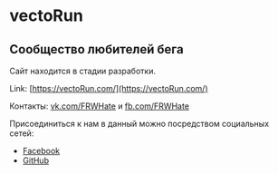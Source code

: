 # vectoRun
## Сообщество любителей бега
Сайт находится в стадии разработки. 

Link: [https://vectoRun.com/](https://vectoRun.com/)

Контакты: [vk.com/FRWHate](https://vk.com/FRWHate) и [fb.com/FRWHate](https://fb.com/FRWHate)

Присоединиться к нам в данный можно посредством социальных сетей:
  * [Facebook](https://facebook.com/vectoRun)
  * [GitHub](https://github.com/vectoRun)
